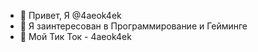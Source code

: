 - 👋 Привет, Я @4aeok4ek
- 👀 Я заинтересован в Программирование и Гейминге
- 🥞 Мой Тик Ток - 4aeok4ek
